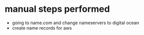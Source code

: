 # manual steps performed
* going to name.com and change nameservers to digital ocean
* create name records for aws
